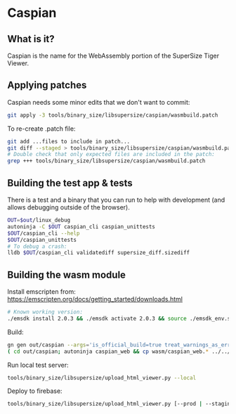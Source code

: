 # Caspian

## What is it?

Caspian is the name for the WebAssembly portion of the SuperSize Tiger Viewer.

## Applying patches

Caspian needs some minor edits that we don't want to commit:

```sh
git apply -3 tools/binary_size/libsupersize/caspian/wasmbuild.patch
```

To re-create .patch file:
```sh
git add ...files to include in patch...
git diff --staged > tools/binary_size/libsupersize/caspian/wasmbuild.patch
# Double check that only expected files are included in the patch:
grep +++ tools/binary_size/libsupersize/caspian/wasmbuild.patch
```

## Building the test app & tests
There is a test and a binary that you can run to help with development (and
allows debugging outside of the browser).

```sh
OUT=$out/linux_debug
autoninja -C $OUT caspian_cli caspian_unittests
$OUT/caspian_cli --help
$OUT/caspian_unittests
# To debug a crash:
lldb $OUT/caspian_cli validatediff supersize_diff.sizediff
```

## Building the wasm module

Install emscripten from:
https://emscripten.org/docs/getting_started/downloads.html

```sh
# Known working version:
./emsdk install 2.0.3 && ./emsdk activate 2.0.3 && source ./emsdk_env.sh
```

Build:
```sh
gn gen out/caspian --args='is_official_build=true treat_warnings_as_errors=false fatal_linker_warnings=false chrome_pgo_phase=0'
( cd out/caspian; autoninja caspian_web && cp wasm/caspian_web.* ../../tools/binary_size/libsupersize/static/ )
```

Run local test server:
```sh
tools/binary_size/libsupersize/upload_html_viewer.py --local
```

Deploy to firebase:
```sh
tools/binary_size/libsupersize/upload_html_viewer.py [--prod | --staging]
```
